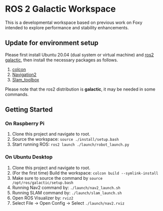# ROS 2 Galactic Workspace
This is a developmental workspace based on previous work on Foxy intended to explore performance and stability enhancements.

## Update for environment setup
Please first install Ubuntu 20.04 (dual system or virtual machine) and [ros2 galactic](https://docs.ros.org/en/galactic/Installation/Ubuntu-Install-Debians.html), then install the necessary packages as follows.
1. [colcon](https://docs.ros.org/en/foxy/Tutorials/Colcon-Tutorial.html)
2. [Navigation2](https://navigation.ros.org/build_instructions/index.html)
3. [Slam_toolbox](https://navigation.ros.org/tutorials/docs/navigation2_with_slam.html)

Please note that the ros2 distribution is **galactic**, it may be needed in some commands.

## Getting Started
### On Raspberry Pi
1. Clone this project and navigate to root.
2. Source the workspace: ```source ./install/setup.bash```
3. Start running ROS: ```ros2 launch ./launch/robot_launch.py```

### On Ubuntu Desktop
1. Clone this project and navigate to root.
2. (For the first time) Build the workspace: ```colcon build --symlink-install```
3. Make sure to source the command by ```source /opt/ros/galactic/setup.bash```
4. Running Nav2 command by: ```./launch/nav2_launch.sh```
5. Running SLAM command by: ```./launch/slam_launch.sh```
6. Open ROS Visualizer by: ```rviz2```
7. Select File -> Open Config -> Select ```./launch/nav2.rviz```
